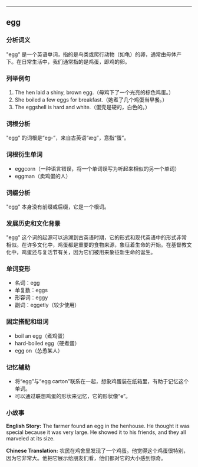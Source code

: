 
---------------
## egg
### 分析词义
"egg" 是一个英语单词，指的是鸟类或爬行动物（如龟）的卵，通常由母体产下。在日常生活中，我们通常指的是鸡蛋，即鸡的卵。

### 列举例句
1. The hen laid a shiny, brown egg.（母鸡下了一个光亮的棕色鸡蛋。）
2. She boiled a few eggs for breakfast.（她煮了几个鸡蛋当早餐。）
3. The eggshell is hard and white.（蛋壳是硬的，白色的。）

### 词根分析
"egg" 的词根是“eg-”，来自古英语“æg”，意指“蛋”。

### 词根衍生单词
- eggcorn（一种语言错误，将一个单词误写为听起来相似的另一个单词）
- eggman（卖鸡蛋的人）

### 词缀分析
"egg" 本身没有前缀或后缀，它是一个根词。

### 发展历史和文化背景
"egg" 这个词的起源可以追溯到古英语时期，它的形式和现代英语中的形式非常相似。在许多文化中，鸡蛋都是重要的食物来源，象征着生命的开始。在基督教文化中，鸡蛋还与复活节有关，因为它们被用来象征新生命的诞生。

### 单词变形
- 名词：egg
- 单复数：eggs
- 形容词：eggy
- 副词：eggetly（较少使用）

### 固定搭配和组词
- boil an egg（煮鸡蛋）
- hard-boiled egg（硬煮蛋）
- egg on（怂恿某人）

### 记忆辅助
- 将“egg”与“egg carton”联系在一起，想象鸡蛋装在纸箱里，有助于记忆这个单词。
- 可以通过联想鸡蛋的形状来记忆，它的形状像“e”。

### 小故事
**English Story:**
The farmer found an egg in the henhouse. He thought it was special because it was very large. He showed it to his friends, and they all marveled at its size.

**Chinese Translation:**
农民在鸡舍里发现了一个鸡蛋。他觉得这个鸡蛋很特别，因为它非常大。他把它展示给朋友们看，他们都对它的大小感到惊奇。

